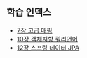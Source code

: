 학습 인덱스
----
- [7장 고급 매핑](/src/test/java/io/jistol/github/jpademo/entity/advancemapping)
- [10장 객체지향 쿼리언어](/src/test/java/io/jistol/github/jpademo/entity/oopquery)     
- [12장 스프링 데이터 JPA](/src/test/java/io/jistol/github/jpademo/entity/springdatajpa)     

